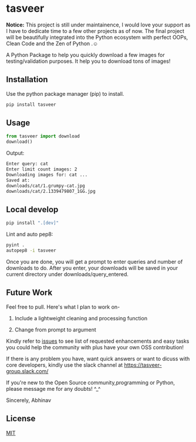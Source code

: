 # tasveer

**Notice:** This project is still under maintainence, I would love your support as I have to dedicate time to a few other projects as of now. The final project will be beautifully integrated into the Python ecosystem with perfect OOPs, Clean Code and the Zen of Python .☺

A Python Package to help you quickly download a few images for testing/validation purposes. It help you to download tons of images!

## Installation

Use the python package manager (pip) to install.

```bash
pip install tasveer
```

## Usage

```python
from tasveer import download
download()
```

Output:

```bash
Enter query: cat
Enter limit count images: 2
Downloading images for: cat ...
Saved at:
downloads/cat/1.grumpy-cat.jpg
downloads/cat/2.1339479807_1GG.jpg
```

## Local develop

```bash
pip install ".[dev]"
```

Lint and auto pep8:

```bash
pyint .
autopep8 -i tasveer
```

Once you are done, you will get a prompt to enter queries and number of downloads to do. After you enter, your downloads will be saved in your current directory under downloads/query_entered.

## Future Work

Feel free to pull. Here's what I plan to work on-

1. Include a lightweight cleaning and processing function

2. Change from prompt to argument

Kindly refer to [issues](https://github.com/AbhinavMir/tasveer/issues) to see list of requested enhancements and easy tasks you could help the community with plus have your own OSS contribution!

If there is any problem you have, want quick answers or want to dicuss with core developers, kindly use the slack channel at <https://tasveer-group.slack.com/>

If you're new to the Open Source community,programming or Python, please message me for any doubts! ^_^

Sincerely,
Abhinav

## License

[MIT](https://choosealicense.com/licenses/mit/)
